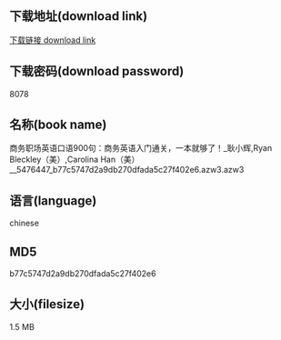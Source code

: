## 下载地址(download link)
[下载链接 download link](https://voluble-croquembouche-d321dc.netlify.app/?s=%E5%95%86%E5%8A%A1%E8%81%8C%E5%9C%BA%E8%8B%B1%E8%AF%AD%E5%8F%A3%E8%AF%AD900%E5%8F%A5%EF%BC%9A%E5%95%86%E5%8A%A1%E8%8B%B1%E8%AF%AD%E5%85%A5%E9%97%A8%E9%80%9A%E5%85%B3%EF%BC%8C%E4%B8%80%E6%9C%AC%E5%B0%B1%E5%A4%9F%E4%BA%86%EF%BC%81_%E8%80%BF%E5%B0%8F%E8%BE%89%2CRyan+Bleckley%EF%BC%88%E7%BE%8E%EF%BC%89%2CCarolina+Han%EF%BC%88%E7%BE%8E%EF%BC%89__5476447_b77c5747d2a9db270dfada5c27f402e6.azw3)

## 下载密码(download password)
8078

## 名称(book name)
商务职场英语口语900句：商务英语入门通关，一本就够了！_耿小辉,Ryan Bleckley（美）,Carolina Han（美）__5476447_b77c5747d2a9db270dfada5c27f402e6.azw3.azw3

## 语言(language)
chinese

## MD5
b77c5747d2a9db270dfada5c27f402e6

## 大小(filesize)
1.5 MB
